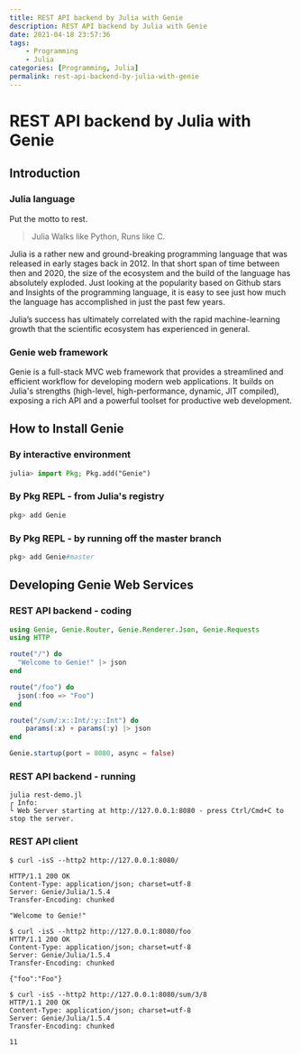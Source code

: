 ```yaml
---
title: REST API backend by Julia with Genie
description: REST API backend by Julia with Genie
date: 2021-04-18 23:57:36
tags:
    - Programming
    - Julia
categories: [Programming, Julia]
permalink: rest-api-backend-by-julia-with-genie
---
```


# REST API backend by Julia with Genie

## Introduction

### Julia language

Put the motto to rest.

> Julia Walks like Python, Runs like C.

Julia is a rather new and ground-breaking programming language that was released in early stages back in 2012. In that short span of time between then and 2020, the size of the ecosystem and the build of the language has absolutely exploded. Just looking at the popularity based on Github stars and Insights of the programming language, it is easy to see just how much the language has accomplished in just the past few years.

Julia’s success has ultimately correlated with the rapid machine-learning growth that the scientific ecosystem has experienced in general.

### Genie web framework

Genie is a full-stack MVC web framework that provides a streamlined and efficient workflow for developing modern web applications. It builds on Julia's strengths (high-level, high-performance, dynamic, JIT compiled), exposing a rich API and a powerful toolset for productive web development.

## How to Install Genie

### By interactive environment

```julia
julia> import Pkg; Pkg.add("Genie")
```

### By Pkg REPL - from Julia's registry
```julia
pkg> add Genie
```

### By Pkg REPL - by running off the master branch

```julia
pkg> add Genie#master
```

## Developing Genie Web Services

### REST API backend - coding

```julia
using Genie, Genie.Router, Genie.Renderer.Json, Genie.Requests
using HTTP

route("/") do
  "Welcome to Genie!" |> json
end

route("/foo") do
  json(:foo => "Foo")
end

route("/sum/:x::Int/:y::Int") do
    params(:x) + params(:y) |> json
end

Genie.startup(port = 8080, async = false)
```

### REST API backend - running

```shell
julia rest-demo.jl
┌ Info:
└ Web Server starting at http://127.0.0.1:8080 - press Ctrl/Cmd+C to stop the server.
```

### REST API client

```shell
$ curl -isS --http2 http://127.0.0.1:8080/

HTTP/1.1 200 OK
Content-Type: application/json; charset=utf-8
Server: Genie/Julia/1.5.4
Transfer-Encoding: chunked

"Welcome to Genie!"
```

```shell
$ curl -isS --http2 http://127.0.0.1:8080/foo
HTTP/1.1 200 OK
Content-Type: application/json; charset=utf-8
Server: Genie/Julia/1.5.4
Transfer-Encoding: chunked

{"foo":"Foo"}
```

```shell
$ curl -isS --http2 http://127.0.0.1:8080/sum/3/8
HTTP/1.1 200 OK
Content-Type: application/json; charset=utf-8
Server: Genie/Julia/1.5.4
Transfer-Encoding: chunked

11
```
